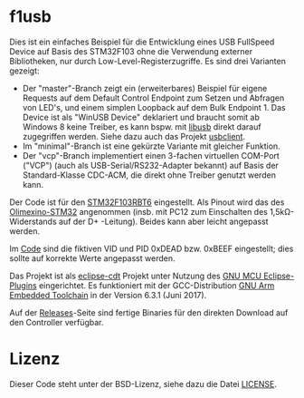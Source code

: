 # f1usb
Dies ist ein einfaches Beispiel für die Entwicklung eines USB FullSpeed Device auf Basis des STM32F103 ohne die Verwendung externer Bibliotheken, nur durch Low-Level-Registerzugriffe. Es sind drei Varianten gezeigt:
* Der "master"-Branch zeigt ein (erweiterbares) Beispiel für eigene Requests auf dem Default Control Endpoint zum Setzen und Abfragen von LED's, und einem simplen Loopback auf dem Bulk Endpoint 1. Das Device ist als "WinUSB Device" deklariert und braucht somit ab Windows 8 keine Treiber, es kann bspw. mit [libusb](http://libusb.info) direkt darauf zugegriffen werden. Siehe dazu auch das Projekt [usbclient](https://github.com/Erlkoenig90/usbclient).
* Im "minimal"-Branch ist eine gekürzte Variante mit gleicher Funktion.
* Der "vcp"-Branch implementiert einen 3-fachen virtuellen COM-Port ("VCP") (auch als USB-Serial/RS232-Adapter bekannt) auf Basis der Standard-Klasse CDC-ACM, die direkt ohne Treiber genutzt werden kann.

Der Code ist für den [STM32F103RBT6](http://www.st.com/en/microcontrollers/stm32f103rb.html) eingestellt. Als Pinout wird das des [Olimexino-STM32](https://www.olimex.com/Products/Duino/STM32/OLIMEXINO-STM32/open-source-hardware) angenommen (insb. mit PC12 zum Einschalten des 1,5kΩ-Widerstands auf der D+ -Leitung). Beides kann aber leicht angepasst werden.

Im [Code](src/usb_desc.cc) sind die fiktiven VID und PID 0xDEAD bzw. 0xBEEF eingestellt; dies sollte auf korrekte Werte angepasst werden.

Das Projekt ist als [eclipse-cdt](https://www.eclipse.org/cdt/) Projekt unter Nutzung des [GNU MCU Eclipse-Plugins](https://gnu-mcu-eclipse.github.io/) eingerichtet. Es funktioniert mit der GCC-Distribution [GNU Arm Embedded Toolchain](https://developer.arm.com/open-source/gnu-toolchain/gnu-rm) in der Version 6.3.1 (Juni 2017). 

Auf der [Releases](https://github.com/Erlkoenig90/f1usb/releases)-Seite sind fertige Binaries für den direkten Download auf den Controller verfügbar.

# Lizenz
Dieser Code steht unter der BSD-Lizenz, siehe dazu die Datei [LICENSE](LICENSE).